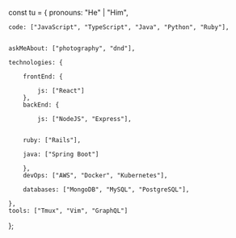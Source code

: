 const tu = {
    pronouns: "He" | "Him",
    
    code: ["JavaScript", "TypeScript", "Java", "Python", "Ruby"],
    
   
    askMeAbout: ["photography", "dnd"],
    
    technologies: {
    
        frontEnd: {
	
            js: ["React"]
        },
        backEnd: {
	
            js: ["NodeJS", "Express"],
	    
	   
	    ruby: ["Rails"],
	    
	    java: ["Spring Boot"]
	    
        },
        devOps: ["AWS", "Docker", "Kubernetes"],
	
        databases: ["MongoDB", "MySQL", "PostgreSQL"],
	
    },
    tools: ["Tmux", "Vim", "GraphQL"]
};
